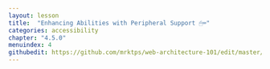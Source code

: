 ```yaml
---
layout: lesson
title:  "Enhancing Abilities with Peripheral Support 🖱⌨️"
categories: accessibility 
chapter: "4.5.0"
menuindex: 4
githubedit: https://github.com/mrktps/web-architecture-101/edit/master/_unit_4/4.5.0-peripheral-support.markdown
---
```


